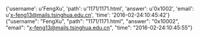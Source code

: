{'username': u'FengXu', 'path': u'1171/1171.html', 'answer': u'0x1002', 'email': u'x-feng13@mails.tsinghua.edu.cn', 'time': '2016-02-24:10:45:42'}
{"username": "FengXu", "path": "1171/1171.html", "answer": "0x10002", "email": "x-feng13@mails.tsinghua.edu.cn", "time": "2016-02-24:10:45:55"}